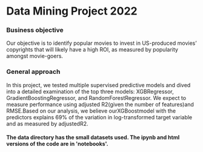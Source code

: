 # Data Mining Project 2022

### Business objective
Our  objective  is  to identify popular movies to invest in US-produced movies’ copyrights that will likely have a high ROI, as measured by popularity amongst movie-goers.

### General approach
In this project, we tested multiple supervised predictive models and dived into a detailed examination of the top three models: XGBRegressor, GradientBoostingRegressor, and RandomForestRegressor. We expect to measure performance using adjusted R2(given the number of features)and RMSE.Based on our analysis, we believe ourXGBoostmodel with the predictors explains 69% of the variation in log-transformed target variable and as measured by adjustedR2. 

#### The data directory has the small datasets used. The ipynb and html versions of the code are in 'notebooks'.
